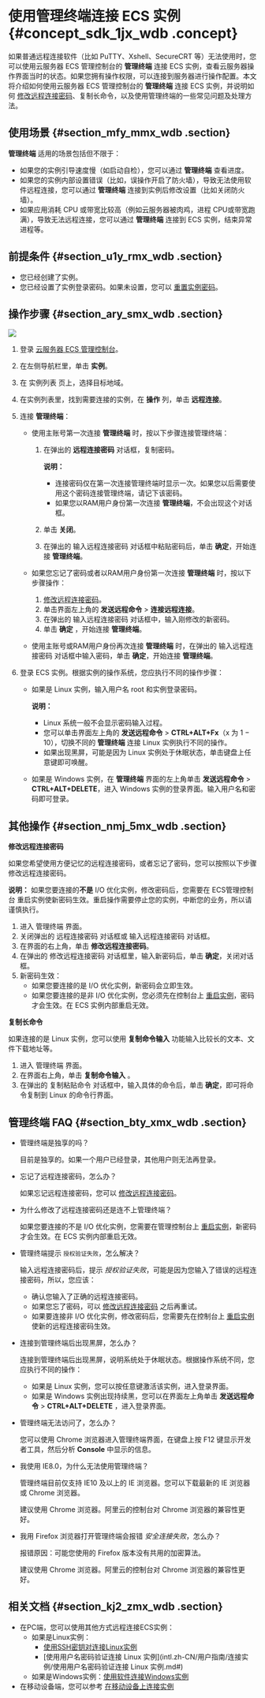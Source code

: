 # 使用管理终端连接 ECS 实例 {#concept_sdk_1jx_wdb .concept}

如果普通远程连接软件（比如 PuTTY、Xshell、SecureCRT 等）无法使用时，您可以使用云服务器 ECS 管理控制台的 **管理终端** 连接 ECS 实例，查看云服务器操作界面当时的状态。如果您拥有操作权限，可以连接到服务器进行操作配置。本文将介绍如何使用云服务器 ECS 管理控制台的 **管理终端** 连接 ECS 实例，并说明如何 [修改远程连接密码](#password)、复制长命令，以及使用管理终端的一些常见问题及处理方法。

## 使用场景 {#section_mfy_mmx_wdb .section}

**管理终端** 适用的场景包括但不限于：

-   如果您的实例引导速度慢（如启动自检），您可以通过 **管理终端** 查看进度。
-   如果您的实例内部设置错误（比如，误操作开启了防火墙），导致无法使用软件远程连接，您可以通过 **管理终端** 连接到实例后修改设置（比如关闭防火墙）。
-   如果应用消耗 CPU 或带宽比较高（例如云服务器被肉鸡，进程 CPU或带宽跑满），导致无法远程连接，您可以通过 **管理终端** 连接到 ECS 实例，结束异常进程等。

## 前提条件 {#section_u1y_rmx_wdb .section}

-   您已经创建了实例。
-   您已经设置了实例登录密码。如果未设置，您可以 [重置实例密码](intl.zh-CN/用户指南/实例/重置实例密码.md#)。

## 操作步骤 {#section_ary_smx_wdb .section}

![](http://static-aliyun-doc.oss-cn-hangzhou.aliyuncs.com/assets/img/9619/5162_zh-CN.png)

1.  登录 [云服务器 ECS 管理控制台](https://ecs.console.aliyun.com/#/home)。
2.  在左侧导航栏里，单击 **实例**。
3.  在 实例列表 页上，选择目标地域。
4.  在实例列表里，找到需要连接的实例，在 **操作** 列，单击 **远程连接**。
5.  连接 **管理终端**：
    -   使用主账号第一次连接 **管理终端** 时，按以下步骤连接管理终端：

        1.  在弹出的 **远程连接密码** 对话框，复制密码。

            **说明：** 

            -   连接密码仅在第一次连接管理终端时显示一次。如果您以后需要使用这个密码连接管理终端，请记下该密码。
            -   如果您以RAM用户身份第一次连接 **管理终端**，不会出现这个对话框。
        2.  单击 **关闭**。
        3.  在弹出的 输入远程连接密码 对话框中粘贴密码后，单击 **确定**，开始连接 **管理终端**。
    -   如果您忘记了密码或者以RAM用户身份第一次连接 **管理终端** 时，按以下步骤操作：

        1.  [修改远程连接密码](#password)。
        2.  单击界面左上角的 **发送远程命令** \> **连接远程连接**。
        3.  在弹出的 输入远程连接密码 对话框中，输入刚修改的新密码。
        4.  单击 **确定** ，开始连接 **管理终端**。
    -   使用主账号或RAM用户身份再次连接 **管理终端** 时，在弹出的 输入远程连接密码 对话框中输入密码，单击 **确定**，开始连接 **管理终端**。

6.  登录 ECS 实例。根据实例的操作系统，您应执行不同的操作步骤：
    -   如果是 Linux 实例，输入用户名 root 和实例登录密码。

        **说明：** 

        -   Linux 系统一般不会显示密码输入过程。
        -   您可以单击界面左上角的 **发送远程命令** \> **CTRL+ALT+Fx**（x 为 1 − 10），切换不同的 **管理终端** 连接 Linux 实例执行不同的操作。
        -   如果出现黑屏，可能是因为 Linux 实例处于休眠状态，单击键盘上任意键即可唤醒。
    -   如果是 Windows 实例，在 **管理终端** 界面的左上角单击 **发送远程命令** \> **CTRL+ALT+DELETE**，进入 Windows 实例的登录界面。输入用户名和密码即可登录。

## 其他操作 {#section_nmj_5mx_wdb .section}

**修改远程连接密码**

如果您希望使用方便记忆的远程连接密码，或者忘记了密码，您可以按照以下步骤修改远程连接密码。

**说明：** 如果您要连接的**不是** I/O 优化实例，修改密码后，您需要在 ECS管理控制台 重启实例使新密码生效。重启操作需要停止您的实例，中断您的业务，所以请谨慎执行。

1.  进入 管理终端 界面。
2.  关闭弹出的 远程连接密码 对话框或 输入远程连接密码 对话框。
3.  在界面的右上角，单击 **修改远程连接密码**。
4.  在弹出的 修改远程连接密码 对话框里，输入新密码后，单击 **确定**，关闭对话框。
5.  新密码生效：
    -   如果您要连接的是 I/O 优化实例，新密码会立即生效。
    -   如果您要连接的是非 I/O 优化实例，您必须先在控制台上 [重启实例](intl.zh-CN/用户指南/实例/重启实例.md#)，密码才会生效。在 ECS 实例内部重启无效。

**复制长命令**

如果连接的是 Linux 实例，您可以使用 **复制命令输入** 功能输入比较长的文本、文件下载地址等。

1.  进入 管理终端 界面。
2.  在界面右上角，单击 **复制命令输入** 。
3.  在弹出的 复制粘贴命令 对话框中，输入具体的命令后，单击 **确定**，即可将命令复制到 Linux 的命令行界面。

## 管理终端 FAQ {#section_bty_xmx_wdb .section}

-   管理终端是独享的吗？

    目前是独享的。如果一个用户已经登录，其他用户则无法再登录。

-   忘记了远程连接密码，怎么办？

    如果忘记远程连接密码，您可以 [修改远程连接密码](#password)。

-   为什么修改了远程连接密码还是连不上管理终端？

    如果您要连接的不是 I/O 优化实例，您需要在管理控制台上 [重启实例](intl.zh-CN/用户指南/实例/重启实例.md#)，新密码才会生效。在 ECS 实例内部重启无效。

-   管理终端提示 `授权验证失败`，怎么解决？

    输入远程连接密码后，提示 *授权验证失败*，可能是因为您输入了错误的远程连接密码，所以，您应该：

    -   确认您输入了正确的远程连接密码。
    -   如果您忘了密码，可以 [修改远程连接密码](#password) 之后再重试。
    -   如果要连接非 I/O 优化实例，修改密码后，您需要先在控制台上 [重启实例](intl.zh-CN/用户指南/实例/重启实例.md#) 使新的远程连接密码生效。
-   连接到管理终端后出现黑屏，怎么办？

    连接到管理终端后出现黑屏，说明系统处于休眠状态。根据操作系统不同，您应执行不同的操作：

    -   如果是 Linux 实例，您可以按任意键激活该实例，进入登录界面。
    -   如果是 Windows 实例出现持续黑，您可以在界面左上角单击 **发送远程命令** \> **CTRL+ALT+DELETE** ，进入登录界面。
-   管理终端无法访问了，怎么办？

    您可以使用 Chrome 浏览器进入管理终端界面，在键盘上按 F12 键显示开发者工具，然后分析 **Console** 中显示的信息。

-   我使用 IE8.0，为什么无法使用管理终端？

    管理终端目前仅支持 IE10 及以上的 IE 浏览器。您可以下载最新的 IE 浏览器或 Chrome 浏览器。

    建议使用 Chrome 浏览器。阿里云的控制台对 Chrome 浏览器的兼容性更好。

-   我用 Firefox 浏览器打开管理终端会报错 *安全连接失败*，怎么办？

    报错原因：可能您使用的 Firefox 版本没有共用的加密算法。

    建议使用 Chrome 浏览器。阿里云的控制台对 Chrome 浏览器的兼容性更好。


## 相关文档 {#section_kj2_zmx_wdb .section}

-   在PC端，您可以使用其他方式远程连接ECS实例：
    -   如果是Linux实例：
        -   [使用SSH密钥对连接Linux实例](intl.zh-CN/用户指南/连接实例/使用SSH密钥对连接Linux实例.md#)
        -   [使用用户名密码验证连接 Linux 实例](intl.zh-CN/用户指南/连接实例/使用用户名密码验证连接 Linux 实例.md#)
    -   如果是Windows实例：[使用软件连接Windows实例](intl.zh-CN/用户指南/连接实例/使用软件连接Windows实例.md#)
-   在移动设备端，您可以参考 [在移动设备上连接实例](intl.zh-CN/用户指南/连接实例/在移动设备上连接实例.md#)

